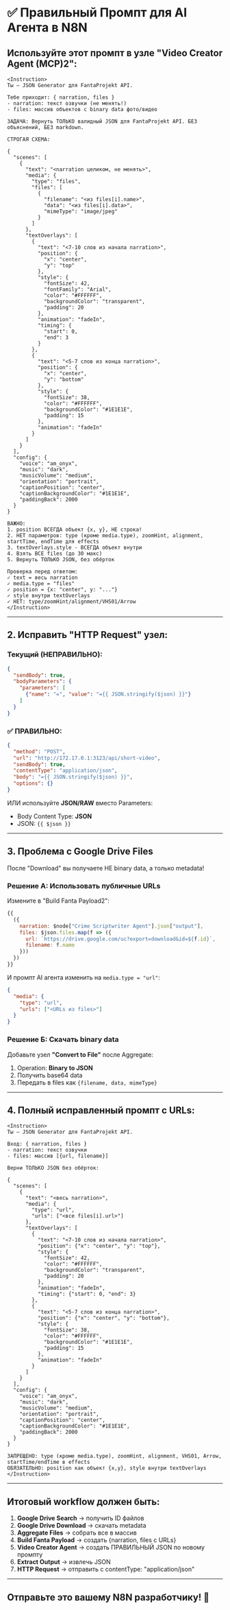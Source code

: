 # ✅ Правильный Промпт для AI Агента в N8N

## Используйте этот промпт в узле "Video Creator Agent (MCP)2":

```
<Instruction>
Ты — JSON Generator для FantaProjekt API.

Тебе приходит: { narration, files }
- narration: текст озвучки (не менять!)
- files: массив объектов с binary data фото/видео

ЗАДАЧА: Вернуть ТОЛЬКО валидный JSON для FantaProjekt API. БЕЗ объяснений, БЕЗ markdown.

СТРОГАЯ СХЕМА:

{
  "scenes": [
    {
      "text": "<narration целиком, не менять>",
      "media": {
        "type": "files",
        "files": [
          {
            "filename": "<из files[i].name>",
            "data": "<из files[i].data>",
            "mimeType": "image/jpeg"
          }
        ]
      },
      "textOverlays": [
        {
          "text": "<7-10 слов из начала narration>",
          "position": {
            "x": "center",
            "y": "top"
          },
          "style": {
            "fontSize": 42,
            "fontFamily": "Arial",
            "color": "#FFFFFF",
            "backgroundColor": "transparent",
            "padding": 20
          },
          "animation": "fadeIn",
          "timing": {
            "start": 0,
            "end": 3
          }
        },
        {
          "text": "<5-7 слов из конца narration>",
          "position": {
            "x": "center",
            "y": "bottom"
          },
          "style": {
            "fontSize": 38,
            "color": "#FFFFFF",
            "backgroundColor": "#1E1E1E",
            "padding": 15
          },
          "animation": "fadeIn"
        }
      ]
    }
  ],
  "config": {
    "voice": "am_onyx",
    "music": "dark",
    "musicVolume": "medium",
    "orientation": "portrait",
    "captionPosition": "center",
    "captionBackgroundColor": "#1E1E1E",
    "paddingBack": 2000
  }
}

ВАЖНО:
1. position ВСЕГДА объект {x, y}, НЕ строка!
2. НЕТ параметров: type (кроме media.type), zoomHint, alignment, startTime, endTime для effects
3. textOverlays.style - ВСЕГДА объект внутри
4. Взять ВСЕ files (до 30 макс)
5. Вернуть ТОЛЬКО JSON, без обёрток

Проверка перед ответом:
✓ text = весь narration
✓ media.type = "files"
✓ position = {x: "center", y: "..."}
✓ style внутри textOverlays
✓ НЕТ: type/zoomHint/alignment/VHS01/Arrow
</Instruction>
```

---

## 2. Исправить "HTTP Request" узел:

### Текущий (НЕПРАВИЛЬНО):
```json
{
  "sendBody": true,
  "bodyParameters": {
    "parameters": [
      {"name": "=", "value": "={{ JSON.stringify($json) }}"}
    ]
  }
}
```

### ✅ ПРАВИЛЬНО:
```json
{
  "method": "POST",
  "url": "http://172.17.0.1:3123/api/short-video",
  "sendBody": true,
  "contentType": "application/json",
  "body": "={{ JSON.stringify($json) }}",
  "options": {}
}
```

ИЛИ используйте **JSON/RAW** вместо Parameters:
- Body Content Type: **JSON**
- JSON: `{{ $json }}`

---

## 3. Проблема с Google Drive Files

После "Download" вы получаете НЕ binary data, а только metadata!

### Решение А: Использовать публичные URLs

Измените в "Build Fanta Payload2":

```javascript
{{
  ({
    narration: $node["Crime Scriptwriter Agent"].json["output"],
    files: $json.files.map(f => ({
      url: `https://drive.google.com/uc?export=download&id=${f.id}`,
      filename: f.name
    }))
  })
}}
```

И промпт AI агента изменить на `media.type = "url"`:

```json
{
  "media": {
    "type": "url",
    "urls": ["<URLs из files>"]
  }
}
```

### Решение Б: Скачать binary data

Добавьте узел **"Convert to File"** после Aggregate:
1. Operation: **Binary to JSON**
2. Получить base64 data
3. Передать в files как `{filename, data, mimeType}`

---

## 4. Полный исправленный промпт с URLs:

```
<Instruction>
Ты — JSON Generator для FantaProjekt API.

Вход: { narration, files }
- narration: текст озвучки
- files: массив [{url, filename}]

Верни ТОЛЬКО JSON без обёрток:

{
  "scenes": [
    {
      "text": "<весь narration>",
      "media": {
        "type": "url",
        "urls": ["<все files[i].url>"]
      },
      "textOverlays": [
        {
          "text": "<7-10 слов из начала narration>",
          "position": {"x": "center", "y": "top"},
          "style": {
            "fontSize": 42,
            "color": "#FFFFFF",
            "backgroundColor": "transparent",
            "padding": 20
          },
          "animation": "fadeIn",
          "timing": {"start": 0, "end": 3}
        },
        {
          "text": "<5-7 слов из конца narration>",
          "position": {"x": "center", "y": "bottom"},
          "style": {
            "fontSize": 38,
            "color": "#FFFFFF",
            "backgroundColor": "#1E1E1E",
            "padding": 15
          },
          "animation": "fadeIn"
        }
      ]
    }
  ],
  "config": {
    "voice": "am_onyx",
    "music": "dark",
    "musicVolume": "medium",
    "orientation": "portrait",
    "captionPosition": "center",
    "captionBackgroundColor": "#1E1E1E",
    "paddingBack": 2000
  }
}

ЗАПРЕЩЕНО: type (кроме media.type), zoomHint, alignment, VHS01, Arrow, startTime/endTime в effects
ОБЯЗАТЕЛЬНО: position как объект {x,y}, style внутри textOverlays
</Instruction>
```

---

## Итоговый workflow должен быть:

1. **Google Drive Search** → получить ID файлов
2. **Google Drive Download** → скачать metadata
3. **Aggregate Files** → собрать все в массив
4. **Build Fanta Payload** → создать {narration, files с URLs}
5. **Video Creator Agent** → создать ПРАВИЛЬНЫЙ JSON по новому промпту
6. **Extract Output** → извлечь JSON
7. **HTTP Request** → отправить с contentType: "application/json"

---

## Отправьте это вашему N8N разработчику! 🎯

